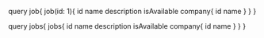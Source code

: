 query job{
  job(id: 1){
    id
    name
    description
    isAvailable
    company{
      id
      name
    }
  }
}

query jobs{
  jobs{
    id
    name
    description
    isAvailable
    company{
      id
      name
    }
  }
}